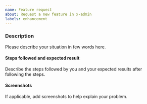 ```yaml
---
name: Feature request
about: Request a new feature in x-admin
labels: enhancement
---
```


<!-- Before filling this issue search if the bug do not already exists in the issues (https://github.com/https://github.com/Samarth-HP/admin-ts/issues). -->

### Description

Please describe your situation in few words here.

#### Steps followed and expected result

Describe the steps followed by you and your expected results after following the steps.

#### Screenshots

If applicable, add screenshots to help explain your problem.
